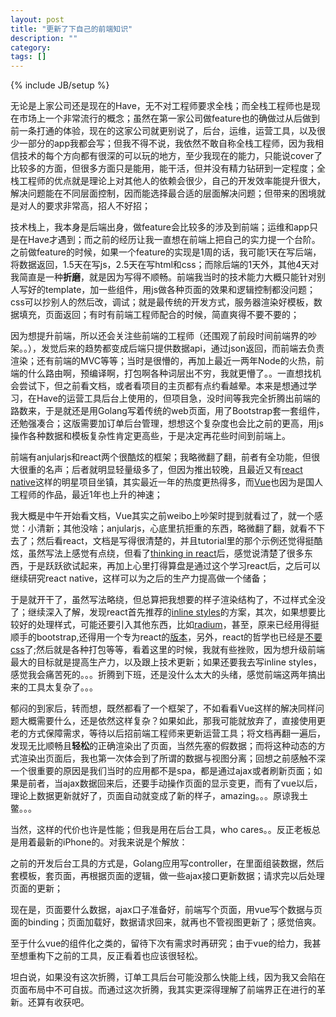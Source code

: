 ```yaml
---
layout: post
title: "更新了下自己的前端知识"
description: ""
category: 
tags: []
---
```

{% include JB/setup %}

无论是上家公司还是现在的Have，无不对工程师要求全栈；而全栈工程师也是现在市场上一个非常流行的概念；虽然在第一家公司做feature也的确做过从后做到前一条打通的体验，现在的这家公司就更别说了，后台，运维，运营工具，以及很少一部分的app我都会写；但我不得不说，我依然不敢自称全栈工程师，因为我相信技术的每个方向都有很深的可以玩的地方，至少我现在的能力，只能说cover了比较多的方面，但很多方面只是能用，能干活，但并没有精力钻研到一定程度；全栈工程师的优点就是理论上对其他人的依赖会很少，自己的开发效率能提升很大，解决问题能在不同层面控制，因而能选择最合适的层面解决问题；但带来的困境就是对人的要求非常高，招人不好招；

技术栈上，我本身是后端出身，做feature会比较多的涉及到前端；运维和app只是在Have才遇到；而之前的经历让我一直想在前端上把自己的实力提一个台阶。之前做feature的时候，如果一个feature的实现是1周的话，我可能1天在写后端，将数据返回，1.5天在写js，2.5天在写html和css；而除后端的1天外，其他4天对我简直是一种**折磨**，就是因为写得不顺畅。前端我当时的技术能力大概只能针对别人写好的template，加一些组件，用js做各种页面的效果和逻辑控制都没问题；css可以抄别人的然后改，调试；就是最传统的开发方式，服务器渲染好模板，数据填充，页面返回；有时有前端工程师配合的时候，简直爽得不要不要的；

因为想提升前端，所以还会关注些前端的工程师（还围观了前段时间前端界的吵架。。），发觉后来的趋势都变成后端只提供数据api，通过json返回，而前端去负责渲染；还有前端的MVC等等；当时是很懵的，再加上最近一两年Node的火热，前端的什么路由啊，预编译啊，打包啊各种词层出不穷，我就更懵了。。一直想找机会尝试下，但之前看文档，或者看项目的主页都有点约看越晕。本来是想通过学习，在Have的运营工具后台上使用的，但项目急，没时间等我完全折腾出前端的路数来，于是就还是用Golang写着传统的web页面，用了Bootstrap套一套组件，还勉强凑合；这版需要加订单后台管理，想想这个复杂度也会比之前的更高，用js操作各种数据和模板复杂性肯定更高些，于是决定再花些时间到前端上。

前端有anjularjs和react两个很酷炫的框架；我略微翻了翻，前者有全功能，但很大很重的名声；后者就明显轻量级多了，但因为推出较晚，且最近又有[react native](https://facebook.github.io/react-native/)这样的明星项目坐镇，其实最近一年的热度更热得多，而[Vue](http://vuejs.org.cn)也因为是国人工程师的作品，最近1年也上升的神速；

我大概是中午开始看文档，Vue其实之前weibo上吵架时提到就看过了，就一个感觉：小清新；其他没啥；anjularjs，心底里抗拒重的东西，略微翻了翻，就看不下去了；然后看react，文档是写得很清楚的，并且tutorial里的那个示例还觉得挺酷炫，虽然写法上感觉有点绕，但看了[thinking in react](https://facebook.github.io/react/docs/thinking-in-react.html)后，感觉说清楚了很多东西，于是跃跃欲试起来，再加上心里打得算盘是通过这个学习react后，之后可以继续研究react native，这样可以为之后的生产力提高做一个储备；

于是就开干了，虽然写法略绕，但总算把我想要的样子渲染结构了，不过样式全没了；继续深入了解，发现react首先推荐的[inline styles](https://facebook.github.io/react/tips/inline-styles.html)的方案，其次，如果想要比较好的处理样式，可能还要引入其他东西，比如[radium](https://github.com/FormidableLabs/radium)，甚至，原来已经用得挺顺手的bootstrap,还得用一个专为react的[版本](https://react-bootstrap.github.io)，另外，react的哲学也已经是[不要css](https://css-tricks.com/the-debate-around-do-we-even-need-css-anymore/
)了;然后就是各种打包等等，看着这里的时候，我就有些挫败，因为想升级前端最大的目标就是提高生产力，以及跟上技术更新；如果还要我去写inline styles，感觉我会痛苦死的。。。折腾到下班，还是没什么太大的头绪，感觉前端这两年搞出来的工具太复杂了。。。

郁闷的到家后，转而想，既然都看了一个框架了，不如看看Vue这样的解决同样问题大概需要什么，还是依然这样复杂？如果如此，那我可能就放弃了，直接使用更老的方式保障需求，等待以后招前端工程师来更新运营工具；将文档再翻一遍后，发现无比顺畅且**轻松**的正确渲染出了页面，当然先塞的假数据；而将这种动态的方式渲染出页面后，我也第一次体会到了所谓的数据与视图分离；回想之前感触不深一个很重要的原因是我们当时的应用都不是spa，都是通过ajax或者刷新页面；如果是前者，当ajax数据回来后，还要手动操作页面的显示变更，而有了vue以后，理论上数据更新就好了，页面自动就变成了新的样子，amazing。。。原谅我土鳖。。。

当然，这样的代价也许是性能；但我是用在后台工具，who cares。。反正老板总是用着最新的iPhone的。对我来说是个解放：

之前的开发后台工具的方式是，Golang应用写controller，在里面组装数据，然后套模板，套页面，再根据页面的逻辑，做一些ajax接口更新数据；请求完以后处理页面的更新；

现在是，页面要什么数据，ajax口子准备好，前端写个页面，用vue写个数据与页面的binding；页面加载好，数据请求回来，就再也不管视图更新了；感觉倍爽。

至于什么vue的组件化之类的，留待下次有需求时再研究；由于vue的给力，我甚至想重构下之前的工具，反正看着也应该很轻松。

坦白说，如果没有这次折腾，订单工具后台可能没那么快能上线，因为我又会陷在页面布局中不可自拔。而通过这次折腾，我其实更深得理解了前端界正在进行的革新。还算有收获吧。

